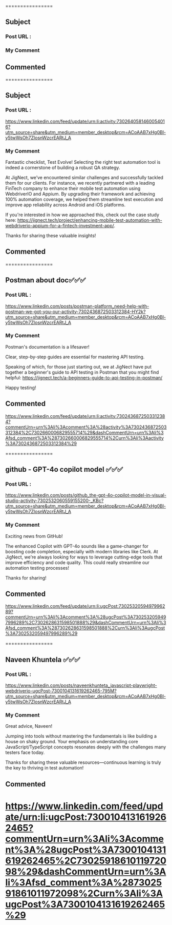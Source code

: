 ================

## Subject

### Post URL : 


### My Comment

## Commented

================

## Subject

### Post URL : 
https://www.linkedin.com/feed/update/urn:li:activity:7302640581460054016?utm_source=share&utm_medium=member_desktop&rcm=ACoAAB7xHg0Bl-y5twWsOh7ZlosnWzcrEARtJ_A

### My Comment
Fantastic checklist, Test Evolve! Selecting the right test automation tool is indeed a cornerstone of building a robust QA strategy. 

At JigNect, we’ve encountered similar challenges and successfully tackled them for our clients. For instance, we recently partnered with a leading FinTech company to enhance their mobile test automation using WebdriverIO and Appium. By upgrading their framework and achieving 100% automation coverage, we helped them streamline test execution and improve app reliability across Android and iOS platforms.

If you're interested in how we approached this, check out the case study here: 
https://jignect.tech/project/enhancing-mobile-test-automation-with-webdriverio-appium-for-a-fintech-investment-app/. 

Thanks for sharing these valuable insights!

## Commented

================

## Postman about doc✅✅✅

### Post URL : 
https://www.linkedin.com/posts/postman-platform_need-help-with-postman-we-got-you-our-activity-7302436872503312384-HY2k?utm_source=share&utm_medium=member_desktop&rcm=ACoAAB7xHg0Bl-y5twWsOh7ZlosnWzcrEARtJ_A

### My Comment
Postman's documentation is a lifesaver! 

Clear, step-by-step guides are essential for mastering API testing. 

Speaking of which, for those just starting out, we at JigNect have put together a beginner's guide to API testing in Postman that you might find helpful: https://jignect.tech/a-beginners-guide-to-api-testing-in-postman/ 

Happy testing!

## Commented
https://www.linkedin.com/feed/update/urn:li:activity:7302436872503312384?commentUrn=urn%3Ali%3Acomment%3A%28activity%3A7302436872503312384%2C7302660006829555714%29&dashCommentUrn=urn%3Ali%3Afsd_comment%3A%287302660006829555714%2Curn%3Ali%3Aactivity%3A7302436872503312384%29

================

## github - GPT-4o copilot model ✅✅✅

### Post URL : 
https://www.linkedin.com/posts/github_the-gpt-4o-copilot-model-in-visual-studio-activity-7302532060559155200-_KBc?utm_source=share&utm_medium=member_desktop&rcm=ACoAAB7xHg0Bl-y5twWsOh7ZlosnWzcrEARtJ_A

### My Comment
Exciting news from GitHub! 

The enhanced Copilot with GPT-4o sounds like a game-changer for boosting code completion, especially with modern libraries like Clerk. At JigNect, we're always looking for ways to leverage cutting-edge tools that improve efficiency and code quality. This could really streamline our automation testing processes!

Thanks for sharing!
## Commented
https://www.linkedin.com/feed/update/urn:li:ugcPost:7302532059497996289?commentUrn=urn%3Ali%3Acomment%3A%28ugcPost%3A7302532059497996289%2C7302628631598501888%29&dashCommentUrn=urn%3Ali%3Afsd_comment%3A%287302628631598501888%2Curn%3Ali%3AugcPost%3A7302532059497996289%29

================

## Naveen Khuntela ✅✅✅

### Post URL : 
https://www.linkedin.com/posts/naveenkhunteta_javascript-playwright-webdriverio-ugcPost-7300104131619262465-795M?utm_source=share&utm_medium=member_desktop&rcm=ACoAAB7xHg0Bl-y5twWsOh7ZlosnWzcrEARtJ_A

### My Comment
Great advice, Naveen! 

Jumping into tools without mastering the fundamentals is like building a house on shaky ground. Your emphasis on understanding core JavaScript/TypeScript concepts resonates deeply with the challenges many testers face today. 

Thanks for sharing these valuable resources—continuous learning is truly the key to thriving in test automation!

## Commented
https://www.linkedin.com/feed/update/urn:li:ugcPost:7300104131619262465?commentUrn=urn%3Ali%3Acomment%3A%28ugcPost%3A7300104131619262465%2C7302591861011972098%29&dashCommentUrn=urn%3Ali%3Afsd_comment%3A%287302591861011972098%2Curn%3Ali%3AugcPost%3A7300104131619262465%29
================
